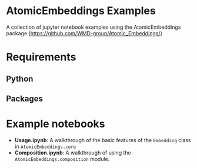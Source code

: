 # AtomicEmbeddings Examples
A collection of jupyter notebook examples using the AtomicEmbeddings package (https://github.com/WMD-group/Atomic_Embeddings/)

# Requirements

## Python

## Packages

# Example notebooks
- **Usage.ipynb**: A walkthrough of the basic features of the `Embedding` class in `AtomicEmbeddings.core`
- **Composition.ipynb**: A walkthrough of using the `AtomicEmbeddings.composition` module.